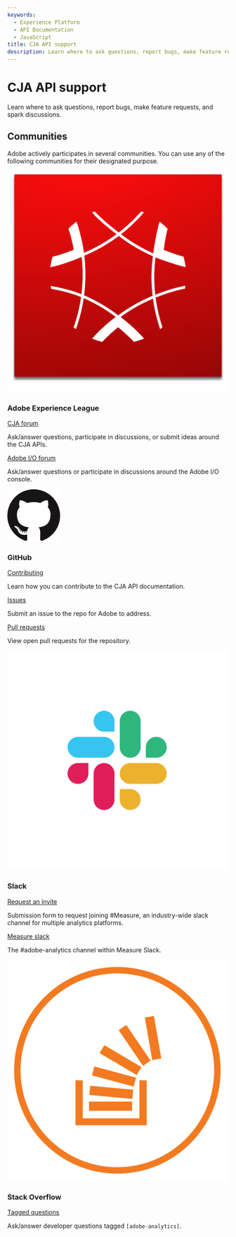 ```yaml
---
keywords:
  - Experience Platform
  - API Documentation
  - JavaScript
title: CJA API support
description: Learn where to ask questions, report bugs, make feature requests, and spark discussions. 
---
```


<Hero slots="heading, text" background="rgb(19, 93, 183)"/>

# CJA API support

Learn where to ask questions, report bugs, make feature requests, and spark discussions.

## Communities

Adobe actively participates in several communities. You can use any of the following communities for their designated purpose.

<DiscoverBlock slots="image, heading, link, text" width="25%"/>

![Adobe Experience Cloud](./assets/experience_cloud.png)

### Adobe Experience League

[CJA forum](https://experienceleaguecommunities.adobe.com/t5/adobe-analytics/ct-p/adobe-analytics-community)

Ask/answer questions, participate in discussions, or submit ideas around the CJA APIs.

<DiscoverBlock slots="link, text" width="25%"/>

[Adobe I/O forum](https://experienceleaguecommunities.adobe.com/t5/adobe-i-o-console/ct-p/adobe-io-console) 

Ask/answer questions or participate in discussions around the Adobe I/O console.

<DiscoverBlock slots="image, heading, link, text" width="25%"/>

![GitHub](./assets/github.png)

### GitHub

[Contributing](https://github.com/AdobeDocs/cja-apis/blob/main/.github/CONTRIBUTING.md)

Learn how you can contribute to the CJA API documentation.

<DiscoverBlock slots="link, text" width="25%"/>

[Issues](https://github.com/AdobeDocs/cja-apis/issues)

Submit an issue to the repo for Adobe to address.

<DiscoverBlock slots="link, text" width="25%"/>

[Pull requests](https://github.com/AdobeDocs/cja-apis/pulls)

View open pull requests for the repository.

<DiscoverBlock slots="image, heading, link, text" width="25%"/>

![Slack](./assets/slack.png)

### Slack

[Request an invite](https://join.measure.chat)

Submission form to request joining #Measure, an industry-wide slack channel for multiple analytics platforms.

<DiscoverBlock slots="link, text" width="25%"/>

[Measure slack](https://measure.slack.com/messages/adobe-analytics)

The #adobe-analytics channel within Measure Slack.

<DiscoverBlock slots="image, heading, link, text" width="25%"/>

![Stack Overflow](./assets/stack-overflow.png)

### Stack Overflow

[Tagged questions](https://stackoverflow.com/questions/tagged/adobe-analytics)

Ask/answer developer questions tagged `[adobe-analytics]`.
